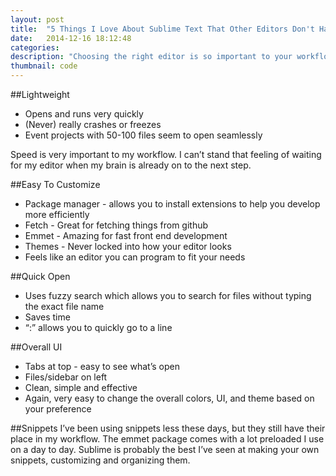 ```yaml
---
layout: post
title:  "5 Things I Love About Sublime Text That Other Editors Don't Have"
date:   2014-12-16 18:12:48
categories:
description: "Choosing the right editor is so important to your workflow. A list of 5 Things I Love About Sublime Text That Other Editors Don't Have."
thumbnail: code
---
```


##Lightweight
- Opens and runs very quickly
- (Never) really crashes or freezes
- Event projects with 50-100 files seem to open seamlessly

Speed is very important to my workflow. I can’t stand that feeling of waiting for my editor when my brain is already on to the next step.

##Easy To Customize
- Package manager - allows you to install extensions to help you develop more efficiently
- Fetch - Great for fetching things from github
- Emmet - Amazing for fast front end development
- Themes - Never locked into how your editor looks
- Feels like an editor you can program to fit your needs

##Quick Open
- Uses fuzzy search which allows you to search for files without typing the exact file name
- Saves time
- “:” allows you to quickly go to a line

##Overall UI
- Tabs at top - easy to see what’s open
- Files/sidebar on left
- Clean, simple and effective
- Again, very easy to change the overall colors, UI, and theme based on your preference

##Snippets
I’ve been using snippets less these days, but they still have their place in my workflow. The emmet package comes with a lot preloaded I use on a day to day. Sublime is probably the best I’ve seen at making your own snippets, customizing and organizing them.